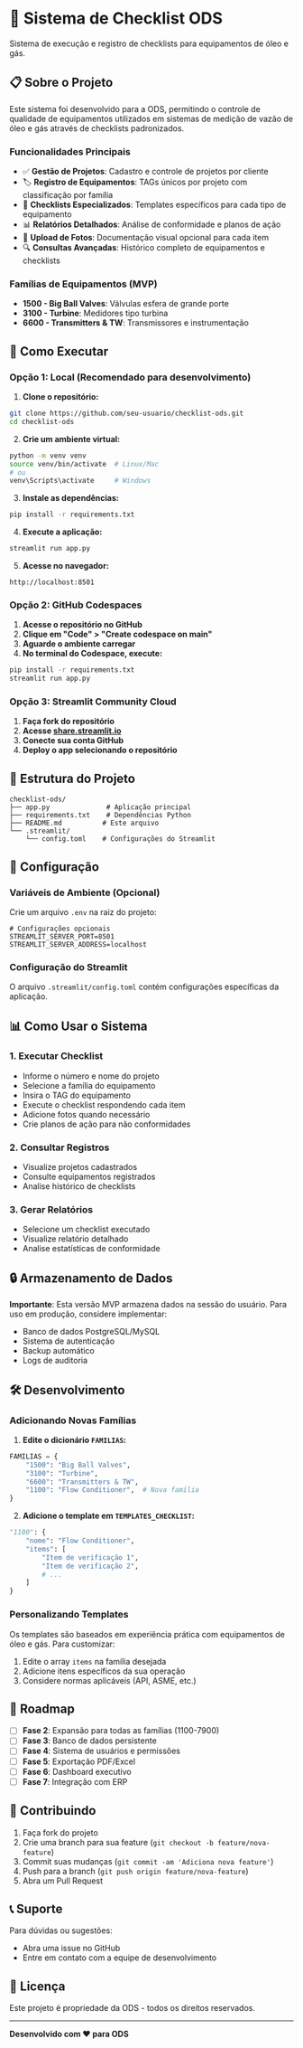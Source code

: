 # 🔧 Sistema de Checklist ODS

Sistema de execução e registro de checklists para equipamentos de óleo e gás.

## 📋 Sobre o Projeto

Este sistema foi desenvolvido para a ODS, permitindo o controle de qualidade de equipamentos utilizados em sistemas de medição de vazão de óleo e gás através de checklists padronizados.

### Funcionalidades Principais

- ✅ **Gestão de Projetos**: Cadastro e controle de projetos por cliente
- 🏷️ **Registro de Equipamentos**: TAGs únicos por projeto com classificação por família
- 📝 **Checklists Especializados**: Templates específicos para cada tipo de equipamento
- 📊 **Relatórios Detalhados**: Análise de conformidade e planos de ação
- 📸 **Upload de Fotos**: Documentação visual opcional para cada item
- 🔍 **Consultas Avançadas**: Histórico completo de equipamentos e checklists

### Famílias de Equipamentos (MVP)

- **1500 - Big Ball Valves**: Válvulas esfera de grande porte
- **3100 - Turbine**: Medidores tipo turbina
- **6600 - Transmitters & TW**: Transmissores e instrumentação

## 🚀 Como Executar

### Opção 1: Local (Recomendado para desenvolvimento)

1. **Clone o repositório:**
```bash
git clone https://github.com/seu-usuario/checklist-ods.git
cd checklist-ods
```

2. **Crie um ambiente virtual:**
```bash
python -m venv venv
source venv/bin/activate  # Linux/Mac
# ou
venv\Scripts\activate     # Windows
```

3. **Instale as dependências:**
```bash
pip install -r requirements.txt
```

4. **Execute a aplicação:**
```bash
streamlit run app.py
```

5. **Acesse no navegador:**
```
http://localhost:8501
```

### Opção 2: GitHub Codespaces

1. **Acesse o repositório no GitHub**
2. **Clique em "Code" > "Create codespace on main"**
3. **Aguarde o ambiente carregar**
4. **No terminal do Codespace, execute:**
```bash
pip install -r requirements.txt
streamlit run app.py
```

### Opção 3: Streamlit Community Cloud

1. **Faça fork do repositório**
2. **Acesse [share.streamlit.io](https://share.streamlit.io)**
3. **Conecte sua conta GitHub**
4. **Deploy o app selecionando o repositório**

## 📁 Estrutura do Projeto

```
checklist-ods/
├── app.py              # Aplicação principal
├── requirements.txt    # Dependências Python
├── README.md          # Este arquivo
└── .streamlit/
    └── config.toml    # Configurações do Streamlit
```

## 🔧 Configuração

### Variáveis de Ambiente (Opcional)

Crie um arquivo `.env` na raiz do projeto:

```env
# Configurações opcionais
STREAMLIT_SERVER_PORT=8501
STREAMLIT_SERVER_ADDRESS=localhost
```

### Configuração do Streamlit

O arquivo `.streamlit/config.toml` contém configurações específicas da aplicação.

## 📊 Como Usar o Sistema

### 1. Executar Checklist
- Informe o número e nome do projeto
- Selecione a família do equipamento
- Insira o TAG do equipamento
- Execute o checklist respondendo cada item
- Adicione fotos quando necessário
- Crie planos de ação para não conformidades

### 2. Consultar Registros
- Visualize projetos cadastrados
- Consulte equipamentos registrados
- Analise histórico de checklists

### 3. Gerar Relatórios
- Selecione um checklist executado
- Visualize relatório detalhado
- Analise estatísticas de conformidade

## 🔒 Armazenamento de Dados

**Importante**: Esta versão MVP armazena dados na sessão do usuário. Para uso em produção, considere implementar:

- Banco de dados PostgreSQL/MySQL
- Sistema de autenticação
- Backup automático
- Logs de auditoria

## 🛠️ Desenvolvimento

### Adicionando Novas Famílias

1. **Edite o dicionário `FAMILIAS`:**
```python
FAMILIAS = {
    "1500": "Big Ball Valves",
    "3100": "Turbine", 
    "6600": "Transmitters & TW",
    "1100": "Flow Conditioner",  # Nova família
}
```

2. **Adicione o template em `TEMPLATES_CHECKLIST`:**
```python
"1100": {
    "nome": "Flow Conditioner",
    "items": [
        "Item de verificação 1",
        "Item de verificação 2",
        # ...
    ]
}
```

### Personalizando Templates

Os templates são baseados em experiência prática com equipamentos de óleo e gás. Para customizar:

1. Edite o array `items` na família desejada
2. Adicione itens específicos da sua operação
3. Considere normas aplicáveis (API, ASME, etc.)

## 📝 Roadmap

- [ ] **Fase 2**: Expansão para todas as famílias (1100-7900)
- [ ] **Fase 3**: Banco de dados persistente
- [ ] **Fase 4**: Sistema de usuários e permissões
- [ ] **Fase 5**: Exportação PDF/Excel
- [ ] **Fase 6**: Dashboard executivo
- [ ] **Fase 7**: Integração com ERP

## 🤝 Contribuindo

1. Faça fork do projeto
2. Crie uma branch para sua feature (`git checkout -b feature/nova-feature`)
3. Commit suas mudanças (`git commit -am 'Adiciona nova feature'`)
4. Push para a branch (`git push origin feature/nova-feature`)
5. Abra um Pull Request

## 📞 Suporte

Para dúvidas ou sugestões:
- Abra uma issue no GitHub
- Entre em contato com a equipe de desenvolvimento

## 📄 Licença

Este projeto é propriedade da ODS - todos os direitos reservados.

---

**Desenvolvido com ❤️ para ODS**
